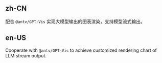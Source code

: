 ## zh-CN

配合 `@antv/GPT-Vis` 实现大模型输出的图表渲染，支持模型流式输出。

## en-US

Cooperate with `@antv/GPT-Vis` to achieve customized rendering chart of LLM stream output.
